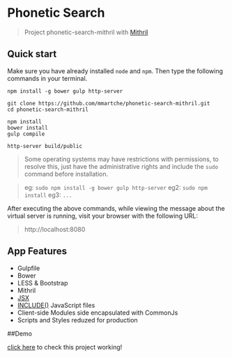 # Phonetic Search

> Project phonetic-search-mithril with [Mithril](http://lhorie.github.io/mithril/)

## Quick start

Make sure you have already installed `node` and `npm`. Then type the following commands in your terminal.

```
npm install -g bower gulp http-server

git clone https://github.com/mmartche/phonetic-search-mithril.git
cd phonetic-search-mithril

npm install
bower install
gulp compile

http-server build/public
```
> Some operating systems may have restrictions with permissions, to resolve this, just have the administrative rights and include the `sudo` command before installation.

> eg: `sudo npm install -g bower gulp http-server`
eg2: `sudo npm install`
eg3: `...`

After executing the above commands, while viewing the message about the virtual server is running, visit your browser with the following URL:
> http://localhost:8080


## App Features

* Gulpfile
* Bower
* LESS & Bootstrap
* Mithril
* [JSX](http://lhorie.github.io/mithril/tools.html)
* [INCLUDE()](https://github.com/ng-vu/gulp-include-js) JavaScript files
* Client-side Modules side encapsulated with CommonJs
* Scripts and Styles reduzed for production

##Demo

[click here](http://phonetic.martche.ca/) to check this project working!
